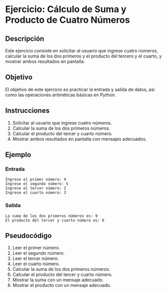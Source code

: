 # Ejercicio: Cálculo de Suma y Producto de Cuatro Números

## Descripción

Este ejercicio consiste en solicitar al usuario que ingrese cuatro números, calcular la suma de los dos primeros y el producto del tercero y el cuarto, y mostrar ambos resultados en pantalla.

## Objetivo

El objetivo de este ejercicio es practicar la entrada y salida de datos, así como las operaciones aritméticas básicas en Python.

## Instrucciones

1. Solicitar al usuario que ingrese cuatro números.
2. Calcular la suma de los dos primeros números.
3. Calcular el producto del tercer y cuarto número.
4. Mostrar ambos resultados en pantalla con mensajes adecuados.

## Ejemplo

### Entrada
```shell 
Ingrese el primer número: 4 
Ingrese el segundo número: 5 
Ingrese el tercer número: 2 
Ingrese el cuarto número: 3 
```

### Salida
```shell 
La suma de los dos primeros números es: 9 
El producto del tercer y cuarto número es: 6 
```

## Pseudocódigo

1. Leer el primer número.
2. Leer el segundo número.
3. Leer el tercer número.
4. Leer el cuarto número.
5. Calcular la suma de los dos primeros números.
6. Calcular el producto del tercer y cuarto número.
7. Mostrar la suma con un mensaje adecuado.
8. Mostrar el producto con un mensaje adecuado.
